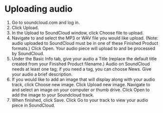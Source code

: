 # Uploading audio

1. Go to soundcloud.com and log in.
2. Click Upload.
3. In the Upload to SoundCloud window, click Choose file to upload.
4. Navigate to and select the MP3 or WAV file you would like upload. (Note: audio uploaded to SoundCloud must be in one of these Finished Product formats.) Click Open. Your audio piece will upload to and be processed by SoundCloud.
5. Under the Basic Info tab, give your audio a Title (replace the default title created from your Finished Product filename.) Audio on SoundCloud needs at least one tag; if you need a tag, you can choose News. Give your audio a brief description.
6. If you would like to add an image that will display along with your audio track, click Choose new image. Click Upload new image. Navigate to and select an image on your computer or thumb drive. Click Open to add the image to your Soundcloud track.
7. When finished, click Save. Click Go to your track to view your audio piece in SoundCloud.
